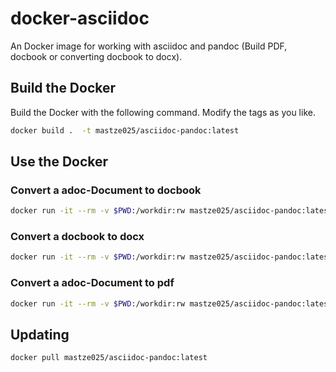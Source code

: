 # docker-asciidoc

An Docker image for working with asciidoc and pandoc (Build PDF, docbook or converting docbook to docx).


## Build the Docker
Build the Docker with the following command. Modify the tags as you like.
```bash
docker build .  -t mastze025/asciidoc-pandoc:latest
```

## Use the Docker

### Convert a adoc-Document to docbook
```bash
docker run -it --rm -v $PWD:/workdir:rw mastze025/asciidoc-pandoc:latest asciidoctor-pdf -r asciidoctor-diagram -b docbook5 Document.adoc
```

### Convert a docbook to docx
```bash
docker run -it --rm -v $PWD:/workdir:rw mastze025/asciidoc-pandoc:latest pandoc -r docbook -t docx -o Document.docx Document.xml
```

### Convert a adoc-Document to pdf
```bash
docker run -it --rm -v $PWD:/workdir:rw mastze025/asciidoc-pandoc:latest asciidoctor-pdf -r asciidoctor-diagram -b docbook5 Document.adoc
```


## Updating
```bash
docker pull mastze025/asciidoc-pandoc:latest
```
